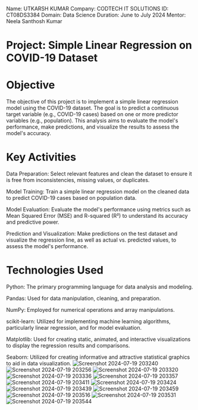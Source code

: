 Name: UTKARSH KUMAR 
Company: CODTECH IT SOLUTIONS 
ID: CT08DS3384 
Domain: Data Science 
Duration: June to July 2024 
Mentor: Neela Santhosh Kumar


# Project: Simple Linear Regression on COVID-19 Dataset

# Objective
The objective of this project is to implement a simple linear regression model using the COVID-19 dataset. The goal is to predict a continuous target variable (e.g., COVID-19 cases) based on one or more predictor variables (e.g., population). This analysis aims to evaluate the model's performance, make predictions, and visualize the results to assess the model's accuracy.

# Key Activities
Data Preparation: Select relevant features and clean the dataset to ensure it is free from inconsistencies, missing values, or duplicates.

Model Training: Train a simple linear regression model on the cleaned data to predict COVID-19 cases based on population data.

Model Evaluation: Evaluate the model's performance using metrics such as Mean Squared Error (MSE) and R-squared (R²) to understand its accuracy and predictive power.

Prediction and Visualization: Make predictions on the test dataset and visualize the regression line, as well as actual vs. predicted values, to assess the model's performance.

# Technologies Used
Python: The primary programming language for data analysis and modeling.

Pandas: Used for data manipulation, cleaning, and preparation.

NumPy: Employed for numerical operations and array manipulations.

scikit-learn: Utilized for implementing machine learning algorithms, particularly linear regression, and for model evaluation.

Matplotlib: Used for creating static, animated, and interactive visualizations to display the regression results and comparisons.

Seaborn: Utilized for creating informative and attractive statistical graphics to aid in data visualization.
![Screenshot 2024-07-19 203240](https://github.com/user-attachments/assets/794d32da-9ce1-4ede-bb6e-b9f8b4e63fb7)
![Screenshot 2024-07-19 203256](https://github.com/user-attachments/assets/2ff95682-1ce3-4838-83ae-0fa4c651e579)
![Screenshot 2024-07-19 203320](https://github.com/user-attachments/assets/f2e9defb-e541-42e9-81a6-8ff86faaea48)
![Screenshot 2024-07-19 203336](https://github.com/user-attachments/assets/a9b9a5bb-6cb4-43ba-8297-e38eb05a0a54)
![Screenshot 2024-07-19 203357](https://github.com/user-attachments/assets/9541e9cd-c2fb-41b8-b93a-7d62c5eacf00)
![Screenshot 2024-07-19 203411](https://github.com/user-attachments/assets/d60ef890-a60d-4381-bea5-1a898735ef76)
![Screenshot 2024-07-19 203424](https://github.com/user-attachments/assets/d63db33b-e54e-4ef3-a5c6-155ecf3aaffe)
![Screenshot 2024-07-19 203439](https://github.com/user-attachments/assets/f6130e8d-5c5b-4ded-ab25-a197cb0e6002)
![Screenshot 2024-07-19 203459](https://github.com/user-attachments/assets/a1ddd84e-824d-4c70-86d5-2428d8830a5b)
![Screenshot 2024-07-19 203516](https://github.com/user-attachments/assets/94424346-b512-4678-ae62-51d8383ce8b9)
![Screenshot 2024-07-19 203531](https://github.com/user-attachments/assets/0900d997-5c0e-4da4-8fb0-ec9f94092441)
![Screenshot 2024-07-19 203544](https://github.com/user-attachments/assets/868ed01c-0448-43a4-b87a-182946436aa5)


